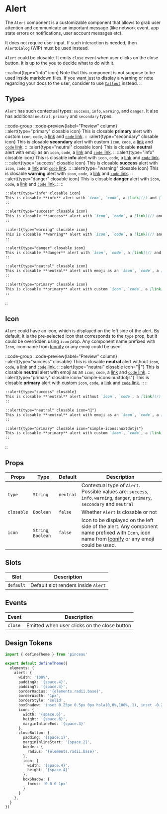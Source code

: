 # Alert

The `Alert` component is a customizable component that allows to grab user attention and communicate an important message (like network event, app state errors or notifications, user account messages etc).

It does not require user input. If such interaction is needed, then `AlertDialog` (WIP) must be used instead.

`Alert` could be closable. It emits `close` event when user clicks on the close button. It is up to the you to decide what to do with it.

::callout{type="info" icon}
Note that this component is not suppose to be used inside markdown files. If you want just to display a warning or note regarding your docs to the user, consider to use [`Callout`](/globals/callout) instead.
::

## Types

`Alert` has such contextual types: `success`, `info`, `warning`, and `danger`. It also has additional `neutral`, `primary` and `secondary` types.

::code-group
  ::code-preview{label="Preview" column}
    ::alert{type="primary" closable icon}
    This is closable **primary** alert with custom `icon`, `code`, a [link](/) and [`code` link](/).
    ::
    ::alert{type="secondary" closable icon}
    This is closable **secondary** alert with custom `icon`, `code`, a [link](/) and [`code` link](/).
    ::
    ::alert{type="neutral" closable icon}
    This is closable **neutral** alert with emoji as an `icon`, `code`, a [link](/) and [`code` link](/).
    ::
    ::alert{type="info" closable icon}
    This is closable **info** alert with `icon`, `code`, a [link](/) and [`code` link](/).
    ::
    ::alert{type="success" closable icon}
    This is closable **success** alert with `icon`, `code`, a [link](/) and [`code` link](/).
    ::
    ::alert{type="warning" closable icon}
    This is closable **warning** alert with `icon`, `code`, a [link](/) and [`code` link](/).
    ::
    ::alert{type="danger" closable icon}
    This is closable **danger** alert with `icon`, `code`, a [link](/) and [`code` link](/).
    ::
  ::

  ```md [MDC]
  ::alert{type="info" closable icon}
  This is closable **info** alert with `icon`, `code`, a [link](/) and [`code` link](/).
  ::
  
  ::alert{type="success" closable icon}
  This is closable **success** alert with `icon`, `code`, a [link](/) and [`code` link](/).
  ::

  ::alert{type="warning" closable icon}
  This is closable **warning** alert with `icon`, `code`, a [link](/) and [`code` link](/).
  ::

  ::alert{type="danger" closable icon}
  This is closable **danger** alert with `icon`, `code`, a [link](/) and [`code` link](/).
  ::

  ::alert{type="neutral" closable icon}
  This is closable **neutral** alert with emoji as an `icon`, `code`, a [link](/) and [`code` link](/).
  ::

  ::alert{type="primary" closable icon}
  This is closable **primary** alert with custom `icon`, `code`, a [link](/) and [`code` link](/).
  ::
  ```
::

## Icon

`Alert` could have an icon, which is displayed on the left side of the alert. By default, it is the pre-selected icon that corresponds to the `type` prop, but it could be overridden using `icon` prop. Any component name prefixed with `Icon`, icon name from [Iconify](https://iconify.design/) or any emoji could be used.

::code-group
  ::code-preview{label="Preview" column}
    ::alert{type="success" closable}
    This is closable **neutral** alert without `icon`, `code`, a [link](/) and [`code` link](/).
    ::
    ::alert{type="neutral" closable icon="🚀"}
    This is closable **neutral** alert with emoji as an `icon`, `code`, a [link](/) and [`code` link](/).
    ::
    ::alert{type="primary" closable icon="simple-icons:nuxtdotjs"}
    This is closable **primary** alert with custom `icon`, `code`, a [link](/) and [`code` link](/).
    ::
  ::
  ```md [MDC]
  ::alert{type="success" closable}
  This is closable **neutral** alert without `icon`, `code`, a [link](/) and [`code` link](/).
  ::

  ::alert{type="neutral" closable icon="🚀"}
  This is closable **neutral** alert with emoji as an `icon`, `code`, a [link](/) and [`code` link](/).
  ::

  ::alert{type="primary" closable icon="simple-icons:nuxtdotjs"}
  This is closable **primary** alert with custom `icon`, `code`, a [link](/) and [`code` link](/).
  ::
  ```
::

## Props

| **Props** | **Type** | **Default** | **Description** |
|--|--|--|--|
| `type` | `String` | `neutral` | Contextual type of `Alert`. Possible values are: `success`, `info`, `warning`, `danger`, `primary`, `secondary` and `neutral` |
| `closable` | `Boolean` | `false` | Whether `Alert` is closable or not |
| `icon` | `String`, `Boolean` | `false` | Icon to be displayed on the left side of the alert. Any component name prefixed with `Icon`, icon name from [Iconify](https://iconify.design/) or any emoji could be used. |

## Slots

| **Slot** | **Description** |
|--|--|
| `default` | Default slot renders inside `Alert` |

## Events

| **Event** | **Description** |
|--|--|
| `close` | Emitted when user clicks on the close button |

## Design Tokens

```ts [tokens.config.ts]
import { defineTheme } from 'pinceau'

export default defineTheme({
  elements: {
    alert: {
      width: '100%',
      paddingX: '{space.4}',
      paddingY: '{space.4}',
      borderRadius: '{elements.radii.base}',
      borderWidth: '1px',
      borderStyle: 'solid',
      boxShadow: 'inset 0.25px 0.5px 0px hsla(0,0%,100%,.1), inset -0.25px 0px 0px hsla(0,0%,100%,.1)',
      icon: {
        width: '{space.6}',
        height: '{space.6}',
        marginInlineEnd: '{space.3}'
      },
      closeButton: {
        padding: '{space.1}',
        marginInlineStart: '{space.2}',
        border: {
          radius: '{elements.radii.base}',
        },
        icon: {
          width: '{space.4}',
          height: '{space.4}'
        },
        boxShadow: {
          focus: '0 0 0 1px'
        }
      }
    },
  }
})
```
